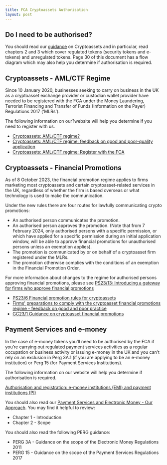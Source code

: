 ```yaml
---
title: FCA Cryptoassets Authorisation
layout: post
---
```


## Do I need to be authorised?
You should read our [guidance](https://www.fca.org.uk/publication/policy/ps19-22.pdf) on Cryptoassets and in particular, read chapters 2 and 3 which cover regulated tokens (security tokens and e-tokens) and unregulated tokens. Page 30 of this document has a flow diagram which may also help you determine if authorisation is required.

## Cryptoassets - AML/CTF Regime
Since 10 January 2020, businesses seeking to carry on business in the UK as a cryptoasset exchange provider or custodian wallet provider have needed to be registered with the FCA under the Money Laundering, Terrorist Financing and Transfer of Funds (Information on the Payer) Regulations 2017 (‘MLRs’).

The following information on our?website will help you determine if you need to register with us.

* [Cryptoassets: AML/CTF regime?](https://www.fca.org.uk/firms/financial-crime/cryptoassets-aml-ctf-regime)
* [Cryptoassets: AML/CTF regime: feedback on good and poor-quality application](https://www.fca.org.uk/firms/cryptoassets-aml-ctf-regime/feedback-good-poor-applications)
* [Cryptoassets: AML/CTF regime: Register with the FCA](https://www.fca.org.uk/firms/cryptoassets-aml-ctf-regime/registering)

## Cryptoassets - Financial Promotions
As of 8 October 2023, the financial promotion regime applies to firms marketing most cryptoassets and certain cryptoasset-related services in the UK, regardless of whether the firm is based overseas or what technology is used to make the communication.

Under the new rules there are four routes for lawfully communicating crypto promotions:

* An authorised person communicates the promotion.
* An authorised person approves the promotion.  (Note that from 7 February 2024, only authorised persons with a specific permission, or which have applied for a specific permission during an initial application window, will be able to approve financial promotions for unauthorised persons unless an exemption applies).
* The promotion is communicated by or on behalf of a cryptoasset firm registered under the MLRs.
* The promotion otherwise complies with the conditions of an exemption in the Financial Promotion Order.

For more information about changes to the regime for authorised persons approving financial promotions, please see [PS23/13: Introducing a gateway for firms who approve financial promotions](https://www.fca.org.uk/publication/policy/ps23-13.pdf)

* [PS23/6 Financial promotion rules for cryptoassets](https://www.fca.org.uk/publication/policy/ps23-6.pdf)
* [Firms' preparations to comply with the cryptoasset financial promotions regime - feedback on good and poor practice](https://www.fca.org.uk/publications/good-poor-practice/firms-preparations-cryptoasset-financial-promotions-regime)
* [GC23/1 Guidance on cryptoasset financial promotions](https://www.fca.org.uk/publication/guidance-consultation/gc23-1.pdf)

## Payment Services and e-money
In the case of e-money tokens you’ll need to be authorised by the FCA if you’re carrying out regulated payment services activities as a regular occupation or business activity or issuing e-money in the UK and you can’t rely on an exclusion in Perg 3A.1 (if you are applying to be an e-money institution) or Perg 15 (for Payment Services Institutions).

The following information on our website will help you determine if authorisation is required.

[Authorisation and registration: e-money institutions (EMI) and payment institutions (PI)](https://www.fca.org.uk/firms/apply-emoney-payment-institution)

You should also read our [Payment Services and Electronic Money - Our Approach](https://www.fca.org.uk/publication/finalised-guidance/fca-approach-payment-services-electronic-money-2017.pdf). You may find it helpful to review:

* Chapter 1 - Introduction
* Chapter 2 - Scope

You should also read the following PERG guidance:

* PERG 3A - Guidance on the scope of the Electronic Money Regulations 2011
* PERG 15 - Guidance on the scope of the Payment Services Regulations 2017

